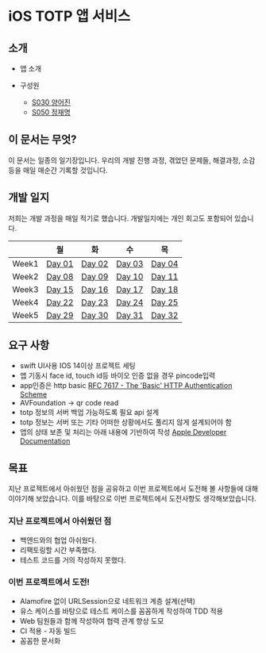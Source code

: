 # iOS TOTP 앱 서비스

## 소개

- 앱 소개

- 구성원
    - [S030 양어진](https://github.com/eojine)
    - [S050 정재명](https://github.com/jjm159)

## 이 문서는 무엇? 

이 문서는 일종의 일기장입니다. 우리의 개발 진행 과정, 겪었던 문제들, 해결과정, 소감등을 매일 매순간 기록할 것입니다. 


## 개발 일지

저희는 개발 과정을 매일 적기로 했습니다. 개발일지에는 개인 회고도 포함되어 있습니다.

||월|화|수|목|
|---|---|---|---|---|
|Week1|[Day 01](https://github.com/boostcamp-2020/Project03-A-TOTP/wiki/Day-01-%EA%B0%9C%EB%B0%9C%EC%9D%BC%EC%A7%80---iOS)|[Day 02](https://github.com/boostcamp-2020/Project03-A-TOTP/wiki/Day-02-%EA%B0%9C%EB%B0%9C%EC%9D%BC%EC%A7%80-iOS)|[Day 03](https://github.com/boostcamp-2020/Project03-A-TOTP/wiki/Day-03-%EA%B0%9C%EB%B0%9C%EC%9D%BC%EC%A7%80-iOS)|[Day 04](https://github.com/boostcamp-2020/Project03-A-TOTP/wiki/Day-04-%EA%B0%9C%EB%B0%9C%EC%9D%BC%EC%A7%80-iOS)|
|Week2|[Day 08](https://github.com/boostcamp-2020/Project03-A-TOTP/wiki/Day-08-%EA%B0%9C%EB%B0%9C%EC%9D%BC%EC%A7%80-iOS)|[Day 09](https://github.com/boostcamp-2020/Project03-A-TOTP/wiki/Day-09-%EA%B0%9C%EB%B0%9C%EC%9D%BC%EC%A7%80-iOS)|[Day 10](https://github.com/boostcamp-2020/Project03-A-TOTP/wiki/Day-10-%EA%B0%9C%EB%B0%9C%EC%9D%BC%EC%A7%80-iOS)|[Day 11](https://github.com/boostcamp-2020/Project03-A-TOTP/wiki/Day-11-%EA%B0%9C%EB%B0%9C%EC%9D%BC%EC%A7%80-iOS)|
|Week3|[Day 15](https://github.com/boostcamp-2020/Project03-A-TOTP/wiki/Day-15-%EA%B0%9C%EB%B0%9C%EC%9D%BC%EC%A7%80-iOS)|[Day 16](https://github.com/boostcamp-2020/Project03-A-TOTP/wiki/Day-16-%EA%B0%9C%EB%B0%9C%EC%9D%BC%EC%A7%80-iOS)|[Day 17](https://github.com/boostcamp-2020/Project03-A-TOTP/wiki/Day-17-%EA%B0%9C%EB%B0%9C%EC%9D%BC%EC%A7%80-iOS)|[Day 18](https://github.com/boostcamp-2020/Project03-A-TOTP/wiki/Day-18-%EA%B0%9C%EB%B0%9C%EC%9D%BC%EC%A7%80-iOS)|
|Week4|[Day 22]()|[Day 23]()|[Day 24]()|[Day 25]()|
|Week5|[Day 29]()|[Day 30]()|[Day 31]()|[Day 32]()|



## 요구 사항

- swift UI사용 IOS 14이상 프로젝트 세팅
- 앱 기동시 face id, touch id등 바이오 인증 없을 경우 pincode입력
- app인증은 http basic
[RFC 7617 - The 'Basic' HTTP Authentication Scheme](https://tools.ietf.org/html/rfc7617)
- AVFoundation -> qr code read
- totp 정보의 서버 백업 가능하도록 필요 api 설계
- totp 정보는 서버 또는 기타 어떠한 상황에서도 풀리지 않게 설계되어야 함
- 앱의 상태 보존 및 처리는 아래 내용에 기반하여 작성
[Apple Developer Documentation](https://developer.apple.com/documentation/swiftui/state-and-data-flow)

## 목표
지난 프로젝트에서 아쉬웠던 점을 공유하고 이번 프로젝트에서 도전해 볼 사항들에 대해 이야기해 보았습니다. 이를 바탕으로 이번 프로젝트에서 도전사항도 생각해보았습니다.

### 지난 프로젝트에서 아쉬웠던 점
- 백엔드와의 협업 아쉬웠다.
- 리팩토링할 시간 부족했다.
- 테스트 코드를 거의 작성하지 못했다.

### 이번 프로젝트에서 도전!
- Alamofire 없이 URLSession으로 네트워크 계층 설계(선택)
- 유스 케이스를 바탕으로 테스트 케이스를 꼼꼼하게 작성하여 TDD 적용
- Web 팀원들과 함께 작성하여 협력 관계 향상 도모
- CI 적용 - 자동 빌드
- 꼼꼼한 문서화

